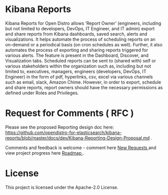 # Kibana Reports

Kibana Reports for Open Distro allows ‘Report Owner’ (engineers, including but not limited to developers, DevOps, IT Engineer, and IT admin) export and share reports from Kibana dashboards, saved search, alerts and visualizations. It helps automate the process of scheduling reports on an on-demand or a periodical basis (on cron schedules as well). Further, it also automates the process of exporting and sharing reports triggered for various alerts. The feature is present in the Dashboard, Discover, and Visualization tabs. Scheduled reports can be sent to (shared with) self or various stakeholders within the organization such as, including but not limited to, executives, managers, engineers (developers, DevOps, IT Engineer) in the form of pdf, hyperlinks, csv, excel via various channels such as email, slack, Amazon Chime. However, in order to export, schedule and share reports, report owners should have the necessary permissions as defined under Roles and Privileges.

# Request for Comments ( RFC ) 
 Please see the proposed Reporting design doc here: https://github.com/opendistro-for-elasticsearch/kibana-reports/blob/master/docs/dev/Kibana-Reporting-Design-Proposal.md . 
 
 Comments and feedback is welcome - comment here [ New Requests ](https://github.com/opendistro-for-elasticsearch/kibana-reports/issues)  and view project progress here [ Roadmap ](https://github.com/opendistro-for-elasticsearch/kibana-reports/projects/1).

# License

This project is licensed under the Apache-2.0 License.

